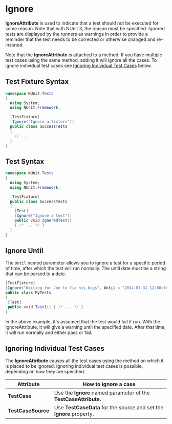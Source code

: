 # Ignore

**IgnoreAttribute** is used to indicate that a test should not be executed for some reason. Note that with NUnit 3, the
reason must be specified. Ignored tests are displayed by the runners as warnings in order to provide a reminder that the
test needs to be corrected or otherwise changed and re-instated.

Note that the **IgnoreAttribute** is attached to a method. If you have multiple test cases using the same method, adding
it will ignore all the cases. To ignore individual test cases see [Ignoring Individual Test
Cases](#ignoring-individual-test-cases) below.

## Test Fixture Syntax

```csharp
namespace NUnit.Tests
{
  using System;
  using NUnit.Framework;

  [TestFixture]
  [Ignore("Ignore a fixture")]
  public class SuccessTests
  {
    // ...
  }
}
```

## Test Syntax

```csharp
namespace NUnit.Tests
{
  using System;
  using NUnit.Framework;

  [TestFixture]
  public class SuccessTests
  {
    [Test]
    [Ignore("Ignore a test")]
    public void IgnoredTest()
    { /* ... */ }
  }
}
```

## Ignore Until

The `Until` named parameter allows you to ignore a test for a specific period of time, after which the test will run
normally. The until date must be a string that can be parsed to a date.

```csharp
[TestFixture]
[Ignore("Waiting for Joe to fix his bugs", Until = "2014-07-31 12:00:00Z")]
public class MyTests
{
 [Test]
 public void Test1() { /* ... */ }
}
```

In the above example, it's assumed that the test would fail if run. With the IgnoreAttribute, it will give a warning
until the specified date. After that time, it will run normally and either pass or fail.

## Ignoring Individual Test Cases

The **IgnoreAttribute** causes all the test cases using the method on which it is placed to be ignored. Ignoring
individual test cases is possible, depending on how they are specified.

   Attribute        |   How to ignore a case
--------------------|------------------------------------------------------------------
**TestCase**        | Use the **Ignore** named parameter of the **TestCaseAttribute.**
**TestCaseSource**  | Use **TestCaseData** for the source and set the **Ignore** property.
